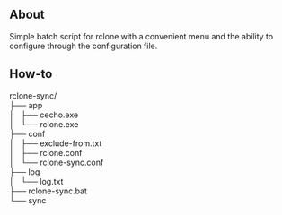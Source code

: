 ## About
Simple batch script for rclone with a convenient menu and the ability to configure through the configuration file. 

## How-to
rclone-sync/<br />
├── app<br />
│   ├── cecho.exe<br />
│   └── rclone.exe<br />
├── conf<br />
│   ├── exclude-from.txt<br />
│   ├── rclone.conf<br />
│   └── rclone-sync.conf<br />
├── log<br />
│   └── log.txt<br />
├── rclone-sync.bat<br />
└── sync<br />

